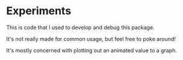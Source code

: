 # Experiments

This is code that I used to develop and debug this package.

It's not really made for common usage, but feel free to poke around!

It's mostly concerned with plotting out an animated value to a graph.